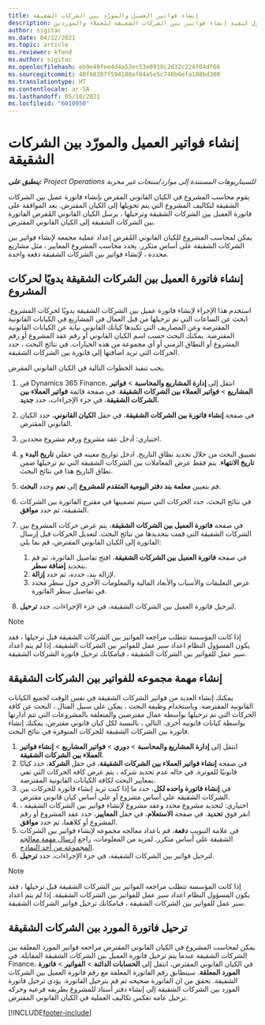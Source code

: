 ```yaml
---
title: إنشاء فواتير العميل والمورّد بين الشركات الشقيقة
description: يوفر هذا الموضوع معلومات حول كيفية إنشاء فواتير بين الشركات الشقيقة للعملاء والموردين.
author: sigitac
ms.date: 04/12/2021
ms.topic: article
ms.reviewer: kfend
ms.author: sigitac
ms.openlocfilehash: eb9e49fee4d4a52ec53e0919c2d32c224f04df66
ms.sourcegitcommit: 40f68387f594180af64a5e5c748b6efa188bd300
ms.translationtype: HT
ms.contentlocale: ar-SA
ms.lasthandoff: 05/10/2021
ms.locfileid: "6010950"
---
```

# <a name="create-intercompany-customer-and-vendor-invoices"></a>إنشاء فواتير العميل والمورّد بين الشركات الشقيقة

_**ينطبق على:** Project Operations للسيناريوهات المستندة إلى موارد/منتجات غير مخزنة‬_

يقوم محاسب المشروع في الكيان القانوني المقرض بإنشاء فاتورة عميل بين الشركات الشقيقة لتكاليف المشروع التي يتم تحويلها إلى الكيان المقترض. بعد الموافقة على فاتورة العميل بين الشركات الشقيقة وترحيلها ، يرسل الكيان القانوني المُقرض الفاتورة بين الشركات الشقيقة إلى الكيان القانوني المقترض.

يمكن لمحاسب المشروع للكيان القانوني المُقرض إعداد عملية مجمعة لإنشاء فواتير بين الشركات الشقيقة على أساس متكرر. يحدد محاسب المشروع المعايير ، مثل مشاريع محددة ، لإنشاء فواتير بين الشركات الشقيقة دفعة واحدة.

## <a name="manually-create-an-intercompany-customer-invoice-for-project-transactions"></a>إنشاء فاتورة العميل بين الشركات الشقيقة يدويًا لحركات المشروع 

استخدم هذا الإجراء لإنشاء فاتورة عميل بين الشركات الشقيقة يدويًا لحركات المشروع. ابحث عن الساعات التي تم ترحيلها من قبل العمال في المشاريع في الكيانات القانونية المقترضة وعن المصاريف التي تكبدها كيانك القانوني نيابة عن الكيانات القانونية المقترضة. يمكنك البحث حسب اسم الكيان القانوني أو رقم عقد المشروع أو رقم المشروع أو النطاق الزمني أو أي مجموعة من هذه الخيارات. في نتائج البحث ، حدد الحركات التي تريد اضافتها إلى فاتورة بين الشركات الشقيقة. 

يجب تنفيذ الخطوات التالية في الكيان القانوني المقرض. 

1. في Dynamics 365 Finance، انتقل إلى **إدارة المشاريع والمحاسبة** > **فواتير المشاريع** > **فواتير العملاء بين الشركات الشقيقة**. في صفحة قائمة **فواتير العملاء بين الشركات الشقيقة**، في جزء الإجراءات، حدد **جديد.**
2. في صفحة **إنشاء فاتورة بين الشركات الشقيقة**، في حقل **الكيان القانوني**، حدد الكيان القانوني المقترض.
3. اختياري: أدخل عقد مشروع ورقم مشروع محددين.
4. تضييق البحث من خلال تحديد نطاق التاريخ. ادخل تواريخ معينه في حقلي **تاريخ البدء** و **تاريخ الانتهاء**. يتم فقط عرض المعاملات بين الشركات الشقيقة التي تم ترحيلها ضمن نطاق التاريخ هذا في نتائج البحث.
5. قم بتعيين **معلمة بند دفتر اليومية المتقدم للمشروع** إلى **نعم** وحدد **البحث**.
6. في نتائج البحث، حدد الحركات التي سيتم تضمينها في مقترح الفاتورة بين الشركات الشقيقة، ثم حدد **موافق**.
7. في صفحة **فاتورة العميل بين الشركات الشقيقة**، يتم عرض حركات المشروع بين الشركات الشقيقة التي قمت بتحديدها من نتائج البحث. لتعديل الحركات قبل إرسال الفاتورة إلى الكيان القانوني المقترض، قم بما يلي:
  
    1. في صفحة **فاتورة العميل بين الشركات الشقيقة**، افتح تفاصيل الفاتورة، ثم قم بتحديد **إضافة سطر**.
    2. لإزالة بند، حدده، ثم حدد **إزالة**.
    3. عرض التعليقات والأسباب والأبعاد المالية والمعلومات الأخرى حول سطر محدد في تفاصيل سطر الفاتورة.
    
8. لترحيل فاتورة العميل بين الشركات الشقيقة، في جزء الإجراءات، حدد **ترحيل**.

> [!NOTE]
> إذا كانت المؤسسة تتطلب مراجعه الفواتير بين الشركات الشقيقة قبل ترحيلها ، فقد يكون المسؤول النظام اعداد سير عمل للفواتير بين الشركات الشقيقة. إذا لم يتم اعداد سير عمل للفواتير بين الشركات الشقيقة ، فبامكانك ترحيل فاتورة الشركات الشقيقة.

## <a name="create-a-batch-job-for-intercompany-invoices"></a>إنشاء مهمة مجموعه للفواتير بين الشركات الشقيقة

يمكنك إنشاء العديد من فواتير الشركات الشقيقة في نفس الوقت لجميع الكيانات القانونية المقترضة. وباستخدام وظيفة البحث ، يمكن علي سبيل المثال ، البحث عن كافة الحركات التي تم ترحيلها بواسطة عمال مقترضين والمتعلقة بالمشروعات التي تتم ادارتها بواسطة كيانات قانونيه أخرى. التالي ، بالنسبة لكل كيان قانوني مقترض، يمكنك إنشاء فاتورة بين الشركات الشقيقة للحركات المتوفرة في نتائج البحث.

1. انتقل إلى **إدارة المشاريع والمحاسبة** > **دوري** > **فواتير المشاريع** > **إنشاء فواتير العملاء بين الشركات الشقيقة**.
2. في صفحة **إنشاء فواتير العملاء بين الشركات الشقيقة**، في حقل **الشركة**، حدد كيانًا قانونيًا للفوترة. في حاله عدم تحديد شركه ، يتم عرض كافة الحركات التي تفي بمعايير البحث لكافة الكيانات القانونية المقترضة.
3. في **إنشاء فاتورة واحده لكل**، حدد ما إذا كنت تريد إنشاء فاتورة للحركات بين الشركات الشقيقة علي أساس مشروع أو علي أساس كيان قانوني مقترض.
4. اختياري: لتحديد مشروع محدد وعقد مشروع لإنشاء فواتير بين الشركات الشقيقة ، انقر فوق **تحديد**. في صفحة **الاستعلام**، في حقل **المعايير**، حدد عقد المشروع أو رقم المشروع أو كلاهما، ثم حدد **موافق**.
5. في علامة التبويب **دفعة**، قم باعداد معالجه مجموعه لإنشاء فواتير بين الشركات الشقيقة علي أساس متكرر. لمزيد من المعلومات، راجع [إرسال مهمة معالجه المجموعة من أحد النماذج](/dynamicsax-2012/appuser-itpro/submit-a-batch-processing-job-from-a-form).
6. لترحيل فواتير بين الشركات الشقيقة، في جزء الإجراءات، حدد **ترحيل**.

> [!NOTE]
> إذا كانت المؤسسة تتطلب مراجعه الفواتير بين الشركات الشقيقة قبل ترحيلها ، فقد يكون المسؤول النظام اعداد سير عمل للفواتير بين الشركات الشقيقة. إذا لم يتم اعداد سير عمل للفواتير بين الشركات الشقيقة ، فبامكانك ترحيل فواتير الشركات الشقيقة.

## <a name="post-the-intercompany-vendor-invoice"></a>ترحيل فاتورة المورد بين الشركات الشقيقة

يمكن لمحاسب المشروع في الكيان القانوني المقترض مراجعه فواتير المورد المعلقة بين الشركات الشقيقة عندما يتم ترحيل فاتورة العميل بين الشركات الشقيقة المقابلة. في Finance، في الكيان القانوني المقترض، انتقل إلى **الحسابات الدائنة** > **الفواتير** > **فاتورة المورد المعلقة**. سيتطابق رقم الفاتورة المعلقة مع رقم فاتورة العميل بين الشركات الشقيقة. تحقق من ان الفاتورة صحيحه ثم قم بترحيل الفاتورة. يؤدي ترحيل فاتورة المورد بين الشركات الشقيقة إلى إنشاء دفتر أستاذ للمشروع بطريقه فرعيه وحركه ترحيل عامه تعكس تكاليف العملية في الكيان القانوني المقترض.


[!INCLUDE[footer-include](../includes/footer-banner.md)]
